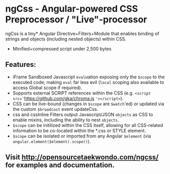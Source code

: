 # ngCss - Angular-powered CSS Preprocessor / "Live"-processor
ngCss is a tiny* Angular Directive+Filters+Module that enables binding of strings and objects (including nested objects) within CSS.
* Minified+compressed script under 2,500 bytes

## Features:
* iFrame Sandboxed Javascript `eval`uation exposing only the `$scope` to the executed code; making `eval` far less evil (`local` scoping also available to access Global scope if required).
* Supports external SCRIPT references within the CSS (e.g. `<script src='`https://github.com/gka/chroma.js `'></script>`).
* CSS can be live-bound (changes in `$scope` are `$watch`'ed) or updated via the custom `$broadcast` event updateCss.
* css and cssInline Filters output Javascript/JSON `objects` as CSS to enable mixins, including the ability to nest `objects`.
* `$scope` can be initilized within the CSS itself, allowing for all CSS-related information to be co-located within the *.css or STYLE element.
* `$scope` can be isolated or imported from any Angular `$element` (via `angular.element($element).scope()`).

## Visit http://opensourcetaekwondo.com/ngcss/ for examples and documentation.
